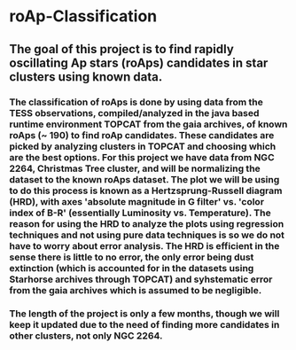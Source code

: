 # roAp-Classification
## The goal of this project is to find rapidly oscillating Ap stars (roAps) candidates in star clusters using known data. 
### The classification of roAps is done by using data from the TESS observations, compiled/analyzed in the java based runtime environment TOPCAT from the gaia archives, of known roAps (~ 190) to find roAp candidates. These candidates are picked by analyzing clusters in TOPCAT and choosing which are the best options. For this project we have data from NGC 2264, Christmas Tree cluster, and will be normalizing the dataset to the known roAps dataset. The plot we will be using to do this process is known as a Hertzsprung-Russell diagram (HRD), with axes 'absolute magnitude in G filter' vs. 'color index of B-R' (essentially Luminosity vs. Temperature). The reason for using the HRD to analyze the plots using regression techniques and not using pure data techniques is so we do not have to worry about error analysis. The HRD is efficient in the sense there is little to no error, the only error being dust extinction (which is accounted for in the datasets using Starhorse archives through TOPCAT) and syhstematic error from the gaia archives which is assumed to be negligible. 
### The length of the project is only a few months, though we will keep it updated due to the need of finding more candidates in other clusters, not only NGC 2264.
